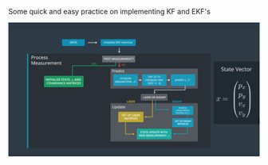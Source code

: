 Some quick and easy practice on implementing KF and EKF's 

<img src="./resources/FlowChart.png" alt="Flow Chart">
